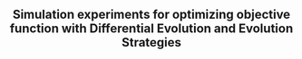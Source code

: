 <div align='center'>

## Simulation experiments for optimizing objective function with Differential Evolution and Evolution Strategies
</div>
